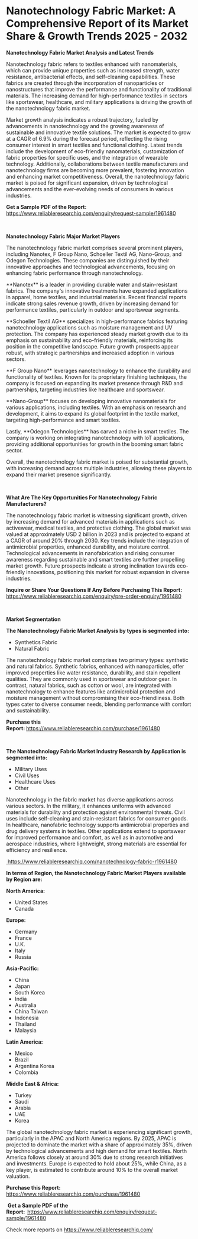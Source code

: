 <p><h1>Nanotechnology Fabric Market: A Comprehensive Report of its Market Share & Growth Trends 2025 - 2032</h1></p><p><strong>Nanotechnology Fabric Market Analysis and Latest Trends</strong></p>
<p><p>Nanotechnology fabric refers to textiles enhanced with nanomaterials, which can provide unique properties such as increased strength, water resistance, antibacterial effects, and self-cleaning capabilities. These fabrics are created through the incorporation of nanoparticles or nanostructures that improve the performance and functionality of traditional materials. The increasing demand for high-performance textiles in sectors like sportswear, healthcare, and military applications is driving the growth of the nanotechnology fabric market.</p><p>Market growth analysis indicates a robust trajectory, fueled by advancements in nanotechnology and the growing awareness of sustainable and innovative textile solutions. The market is expected to grow at a CAGR of 6.9% during the forecast period, reflecting the rising consumer interest in smart textiles and functional clothing. Latest trends include the development of eco-friendly nanomaterials, customization of fabric properties for specific uses, and the integration of wearable technology. Additionally, collaborations between textile manufacturers and nanotechnology firms are becoming more prevalent, fostering innovation and enhancing market competitiveness. Overall, the nanotechnology fabric market is poised for significant expansion, driven by technological advancements and the ever-evolving needs of consumers in various industries.</p></p>
<p><strong>Get a Sample PDF of the Report:&nbsp;</strong> <a href="https://www.reliableresearchiq.com/enquiry/request-sample/1961480?utm_campaign=99&utm_medium=2&utm_source=Github&utm_content=ia&utm_term=31012025&utm_id=nanotechnology-fabric">https://www.reliableresearchiq.com/enquiry/request-sample/1961480</a></p>
<p>&nbsp;</p>
<p><strong>Nanotechnology Fabric Major Market Players</strong></p>
<p><p>The nanotechnology fabric market comprises several prominent players, including Nanotex, F Group Nano, Schoeller Textil AG, Nano-Group, and Odegon Technologies. These companies are distinguished by their innovative approaches and technological advancements, focusing on enhancing fabric performance through nanotechnology.</p><p>**Nanotex** is a leader in providing durable water and stain-resistant fabrics. The company's innovative treatments have expanded applications in apparel, home textiles, and industrial materials. Recent financial reports indicate strong sales revenue growth, driven by increasing demand for performance textiles, particularly in outdoor and sportswear segments.</p><p>**Schoeller Textil AG** specializes in high-performance fabrics featuring nanotechnology applications such as moisture management and UV protection. The company has experienced steady market growth due to its emphasis on sustainability and eco-friendly materials, reinforcing its position in the competitive landscape. Future growth prospects appear robust, with strategic partnerships and increased adoption in various sectors.</p><p>**F Group Nano** leverages nanotechnology to enhance the durability and functionality of textiles. Known for its proprietary finishing techniques, the company is focused on expanding its market presence through R&D and partnerships, targeting industries like healthcare and sportswear. </p><p>**Nano-Group** focuses on developing innovative nanomaterials for various applications, including textiles. With an emphasis on research and development, it aims to expand its global footprint in the textile market, targeting high-performance and smart textiles.</p><p>Lastly, **Odegon Technologies** has carved a niche in smart textiles. The company is working on integrating nanotechnology with IoT applications, providing additional opportunities for growth in the booming smart fabric sector.</p><p>Overall, the nanotechnology fabric market is poised for substantial growth, with increasing demand across multiple industries, allowing these players to expand their market presence significantly.</p></p>
<p>&nbsp;</p>
<p><strong>What Are The Key Opportunities For Nanotechnology Fabric Manufacturers?</strong></p>
<p><p>The nanotechnology fabric market is witnessing significant growth, driven by increasing demand for advanced materials in applications such as activewear, medical textiles, and protective clothing. The global market was valued at approximately USD 2 billion in 2023 and is projected to expand at a CAGR of around 20% through 2030. Key trends include the integration of antimicrobial properties, enhanced durability, and moisture control. Technological advancements in nanofabrication and rising consumer awareness regarding sustainable and smart textiles are further propelling market growth. Future prospects indicate a strong inclination towards eco-friendly innovations, positioning this market for robust expansion in diverse industries.</p></p>
<p><strong>Inquire or Share Your Questions If Any Before Purchasing This Report:</strong> <a href="https://www.reliableresearchiq.com/enquiry/pre-order-enquiry/1961480?utm_campaign=99&utm_medium=2&utm_source=Github&utm_content=ia&utm_term=31012025&utm_id=nanotechnology-fabric">https://www.reliableresearchiq.com/enquiry/pre-order-enquiry/1961480</a></p>
<p>&nbsp;</p>
<p><strong>Market Segmentation</strong></p>
<p><strong>The Nanotechnology Fabric Market Analysis by types is segmented into:</strong></p>
<p><ul><li>Synthetics Fabric</li><li>Natural Fabric</li></ul></p>
<p><p>The nanotechnology fabric market comprises two primary types: synthetic and natural fabrics. Synthetic fabrics, enhanced with nanoparticles, offer improved properties like water resistance, durability, and stain repellent qualities. They are commonly used in sportswear and outdoor gear. In contrast, natural fabrics, such as cotton or wool, are integrated with nanotechnology to enhance features like antimicrobial protection and moisture management without compromising their eco-friendliness. Both types cater to diverse consumer needs, blending performance with comfort and sustainability.</p></p>
<p><strong>Purchase this Report:&nbsp;</strong><a href="https://www.reliableresearchiq.com/purchase/1961480?utm_campaign=99&utm_medium=2&utm_source=Github&utm_content=ia&utm_term=31012025&utm_id=nanotechnology-fabric">https://www.reliableresearchiq.com/purchase/1961480</a></p>
<p>&nbsp;</p>
<p><strong>The Nanotechnology Fabric Market Industry Research by Application is segmented into:</strong></p>
<p><ul><li>Military Uses</li><li>Civil Uses</li><li>Healthcare Uses</li><li>Other</li></ul></p>
<p><p>Nanotechnology in the fabric market has diverse applications across various sectors. In the military, it enhances uniforms with advanced materials for durability and protection against environmental threats. Civil uses include self-cleaning and stain-resistant fabrics for consumer goods. In healthcare, nanofabric technology supports antimicrobial properties and drug delivery systems in textiles. Other applications extend to sportswear for improved performance and comfort, as well as in automotive and aerospace industries, where lightweight, strong materials are essential for efficiency and resilience.</p></p>
<p><a href="https://www.reliableresearchiq.com/nanotechnology-fabric-r1961480?utm_campaign=99&utm_medium=2&utm_source=Github&utm_content=ia&utm_term=31012025&utm_id=nanotechnology-fabric">&nbsp;https://www.reliableresearchiq.com/nanotechnology-fabric-r1961480</a></p>
<p><strong>In terms of Region, the Nanotechnology Fabric Market Players available by Region are:</strong></p>
<p>
    <p> <strong> North America: </strong>
        <ul>
            <li>United States</li>
            <li>Canada</li>
        </ul>
        </p> 
    <p> <strong> Europe: </strong>
        <ul>
            <li>Germany</li>
            <li>France</li>
            <li>U.K.</li>
            <li>Italy</li>
            <li>Russia</li>
        </ul>
        </p> 
    <p> <strong> Asia-Pacific: </strong>
        <ul>
            <li>China</li>
            <li>Japan</li>
            <li>South Korea</li>
            <li>India</li>
            <li>Australia</li>
            <li>China Taiwan</li>
            <li>Indonesia</li>
            <li>Thailand</li>
            <li>Malaysia</li>
        </ul>
        </p> 
    <p> <strong> Latin America: </strong>
        <ul>
            <li>Mexico</li>
            <li>Brazil</li>
            <li>Argentina Korea</li>
            <li>Colombia</li>
        </ul>
        </p> 
    <p> <strong> Middle East & Africa: </strong>
        <ul>
            <li>Turkey</li>
            <li>Saudi</li>
            <li>Arabia</li>
            <li>UAE</li>
            <li>Korea</li>
        </ul>
    </p>
    </p>
<p><p>The global nanotechnology fabric market is experiencing significant growth, particularly in the APAC and North America regions. By 2025, APAC is projected to dominate the market with a share of approximately 35%, driven by technological advancements and high demand for smart textiles. North America follows closely at around 30% due to strong research initiatives and investments. Europe is expected to hold about 25%, while China, as a key player, is estimated to contribute around 10% to the overall market valuation.</p></p>
<p><strong>Purchase this Report: </strong><a href="https://www.reliableresearchiq.com/purchase/1961480?utm_campaign=99&utm_medium=2&utm_source=Github&utm_content=ia&utm_term=31012025&utm_id=nanotechnology-fabric">https://www.reliableresearchiq.com/purchase/1961480</a></p>
<p>&nbsp;<strong>Get a Sample PDF of the Report:&nbsp;&nbsp;</strong><a href="https://www.reliableresearchiq.com/enquiry/request-sample/1961480?utm_campaign=99&utm_medium=2&utm_source=Github&utm_content=ia&utm_term=31012025&utm_id=nanotechnology-fabric">https://www.reliableresearchiq.com/enquiry/request-sample/1961480</a></p>
<p><strong></strong></p>
<p>Check more reports on <a href="https://www.reliableresearchiq.com/?utm_campaign=99&utm_medium=2&utm_source=Github&utm_content=ia&utm_term=31012025&utm_id=nanotechnology-fabric">https://www.reliableresearchiq.com/</a></p>